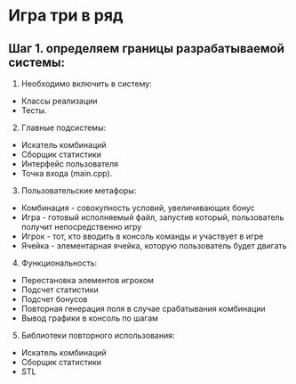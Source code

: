 # Игра три в ряд
## Шаг 1. определяем границы разрабатываемой системы:
1. Необходимо включить в систему: 
- Классы реализации
- Тесты. 
2. Главные подсистемы: 
- Искатель комбинаций
- Сборщик статистики
- Интерфейс пользователя
- Точка входа (main.cpp).
3. Пользовательские метафоры:
- Комбинация - совокупность условий, увеличивающих бонус
- Игра - готовый исполняемый файл, запустив который, пользователь получит непосредственно игру
- Игрок - тот, кто вводить в консоль команды и участвует в игре
- Ячейка - элементарная ячейка, которую пользователь будет двигать
4. Функциональность:
- Перестановка элементов игроком
- Подсчет статистики
- Подсчет бонусов
- Повторная генерация поля в случае срабатывания комбинации
- Вывод графики в консоль по шагам
5. Библиотеки повторного использования:
- Искатель комбинаций
- Сборщик статистики
- STL




